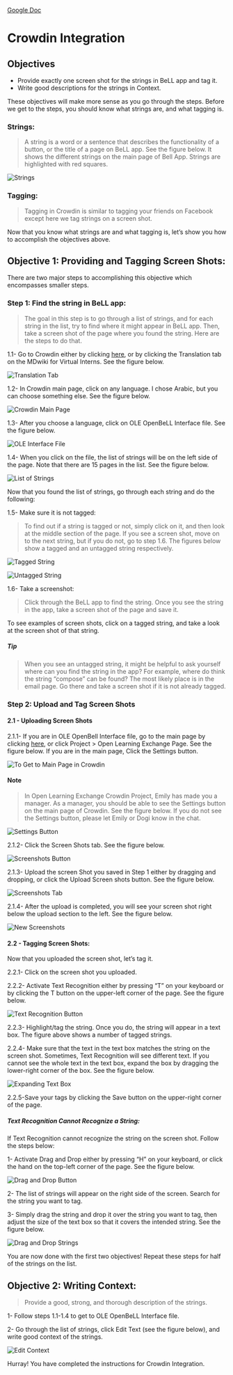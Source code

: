 [Google Doc](https://docs.google.com/document/d/1gsDmBSq5Tu1G_Ei1CfTRUuvvwpAWUPhHYr2UYESwISI/edit?usp=sharing)

# Crowdin Integration

## Objectives

* Provide exactly one screen shot for the strings in BeLL app and tag it.
* Write good descriptions for the strings in Context.

These objectives will make more sense as you go through the steps. Before we get to the steps, you should know what strings are, and what tagging is. 

### Strings:

>A string is a word or a sentence that describes the functionality of a button, or the title of a page on BeLL app. See the figure below. It shows the different strings on the main page of Bell App. Strings are highlighted with red squares.

![Strings](images/vi-strings.png)

### Tagging:

>Tagging in Crowdin is similar to tagging your friends on Facebook except here we tag strings on a screen shot.

Now that you know what strings are and what tagging is, let’s show you how to accomplish the objectives above.

## Objective 1: Providing and Tagging Screen Shots:

There are two major steps to accomplishing this objective which encompasses smaller steps.

### Step 1: Find the string in BeLL app:

>The goal in this step is to go through a list of strings, and for each string in the list, try to find where it might appear in BeLL app. Then, take a screen shot of the page where you found the string. Here are the steps to do that.

1.1- Go to Crowdin either by clicking [here](https://crowdin.com/project/open-learning-exchange/invite), or by clicking the Translation tab on the MDwiki for Virtual Interns. See the figure below.

![Translation Tab](images/vi-translation-tab.png)

1.2- In Crowdin main page, click on any language. I chose Arabic, but you can choose something else. See the figure below.

![Crowdin Main Page](images/vi-crowdin-main.png)

1.3- After you choose a language, click on OLE OpenBeLL Interface file. See the figure below.

![OLE Interface File](images/vi-translation-page.png)

1.4- When you click on the file, the list of strings will be on the left side of the page. Note that there are 15 pages in the list. See the figure below.

![List of Strings](images/vi-list-of-strings.png)

Now that you found the list of strings, go through each string and do the following:

1.5- Make sure it is not tagged:

>To find out if a string is tagged or not, simply click on it, and then look at the middle section of the page. If you see a screen shot, move on to the next string, but if you do not, go to step 1.6. The figures below show a tagged and an untagged string respectively.

![Tagged String](images/vi-tagged-string.png)

![Untagged String](images/vi-untagged-string.png)

1.6- Take a screenshot:

>Click through the BeLL app to find the string. Once you see the string in the app, take a screen shot of the page and save it.

To see examples of screen shots, click on a tagged string, and take a look at the screen shot of that string.

##### Tip

>When you see an untagged string, it might be helpful to ask yourself where can you find the string in the app? For example, where do think the string “compose” can be found? The most likely place is in the email page. Go there and take a screen shot if it is not already tagged. 

### Step 2: Upload and Tag Screen Shots

#### 2.1 - Uploading Screen Shots

2.1.1- If you are in OLE OpenBell Interface file, go to the main page by clicking [here](https://crowdin.com/project/open-learning-exchange?auto_accepted=13039143), or click Project > Open Learning Exchange Page. See the figure below. If you are in the main page, Click the Settings button.

![To Get to Main Page in Crowdin](images/vi-go-to-main-page.png)

#### Note

>In Open Learning Exchange Crowdin Project, Emily has made you a manager. As a manager, you should be able to see the Settings button on the main page of Crowdin. See the figure below. If you do not see the Settings button, please let Emily or Dogi know in the chat.

![Settings Button](images/vi-settings-button.png)

2.1.2- Click the Screen Shots tab. See the figure below.

![Screenshots Button](images/vi-screen-shots-button.png)

2.1.3- Upload the screen Shot you saved in Step 1 either by dragging and dropping, or click the Upload Screen shots button. See the figure below.

![Screenshots Tab](images/vi-screen-shots-tab.png)

2.1.4- After the upload is completed, you will see your screen shot right below the upload section to the left. See the figure below.

![New Screenshots](images/vi-new-screen-shot.png)

#### 2.2 - Tagging Screen Shots:

Now that you uploaded the screen shot, let’s tag it.

2.2.1- Click on the screen shot you uploaded.

2.2.2- Activate Text Recognition either by pressing “T” on your keyboard or by clicking the T button on the upper-left corner of the page. See the figure below.

![Text Recognition Button](images/vi-text-recognition.png)

2.2.3- Highlight/tag the string. Once you do, the string will appear in a text box. The figure above shows a number of tagged strings.

2.2.4- Make sure that the text in the text box matches the string on the screen shot. Sometimes, Text Recognition will see different text. If you cannot see the whole text in the text box, expand the box by dragging the lower-right corner of the box. See the figure below.

![Expanding Text Box](images/vi-expanding-text-box.png)

2.2.5-Save your tags by clicking the Save button on the upper-right corner of the page.

##### Text Recognition Cannot Recognize a String:

If Text Recognition cannot recognize the string on the screen shot. Follow the steps below:

1- Activate Drag and Drop either by pressing “H” on your keyboard, or click the hand on the top-left corner of the page. See the figure below.

![Drag and Drop Button](images/vi-drag-and-drop.png)

2- The list of strings will appear on the right side of the screen. Search for the string you want to tag.

3- Simply drag the string and drop it over the string you want to tag, then adjust the size of the text box so that it covers the intended string. See the figure below.

![Drag and Drop Strings](images/vi-drag-and-drop-strings.png)

You are now done with the first two objectives! Repeat these steps for half of the strings on the list. 

## Objective 2: Writing Context:

>Provide a good, strong, and thorough description of the strings.

1- Follow steps 1.1-1.4 to get to OLE OpenBeLL Interface file.

2- Go through the list of strings, click Edit Text (see the figure below), and write good context of the strings.

![Edit Context](images/vi-edit-context.png)

Hurray! You have completed the instructions for Crowdin Integration.